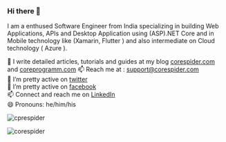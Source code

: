 ### Hi there 👋

<!--
**corespider/corespider** is a ✨ _special_ ✨ repository because its `README.md` (this file) appears on your GitHub profile.

I am a enthused Software Engineer from India specializing in building Web Applications, APIs and Desktop Application using (ASP).NET Core and in Mobile technology like (Xamarin, Flutter ) and also intermediate on Cloud technology ( Azure ). 
<--
- 👯 I’m looking to collaborate on ...
- 🤔 I write detailed articles, tutorials and guides at my blog <a href="https://corespider.com/">corespider.com</a>
- 💬 Ask me about ...
- 📫 How to reach me: support@corespider.com
- 😄 Pronouns: ...
- ⚡ Fun fact: ...
-->

I am a enthused Software Engineer from India specializing in building Web Applications, APIs and Desktop Application using (ASP).NET Core and in Mobile technology like (Xamarin, Flutter ) and also intermediate on Cloud technology ( Azure ). 

🤔 I write detailed articles, tutorials and guides at my blog <a href="https://corespider.com/">corespider.com</a><br>
    and <a href="https://coreprogramm.com/">coreprogramm.com</a>
📫 Reach me at : support@corespider.com<br>
🤔 I’m pretty active on <a href="https://twitter.com/corespiderpro">twitter</a><br>
🤔 I’m pretty active on <a href="https://www.facebook.com/CoreSpider/">facebook</a><br>
📫 Connect and reach me on <a href="https://www.linkedin.com/company/corespider">LinkedIn</a><br>
😄 Pronouns: he/him/his<br>

<p align="left"> <img src="https://komarev.com/ghpvc/?username=corespider" alt="cprespider" /> </p>

 <p align="left">  
  <img src="https://github-readme-stats.vercel.app/api?username=corespider&show_icons=false" alt="corespider" />
 </p>
